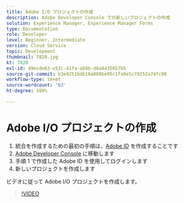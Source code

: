 ```yaml
---
title: Adobe I/O プロジェクトの作成
description: Adobe Developer Console での新しいプロジェクトの作成
solution: Experience Manager, Experience Manager Forms
type: Documentation
role: Developer
level: Beginner, Intermediate
version: Cloud Service
topic: Development
thumbnail: 7820.jpg
kt: 7820
exl-id: 49ecde63-e53c-41fa-ab9b-d6a4435657b5
source-git-commit: b3e9251bdb18a008be95c1fa9e5c79252a74fc98
workflow-type: tm+mt
source-wordcount: '63'
ht-degree: 100%

---
```


# Adobe I/O プロジェクトの作成

1. 統合を作成するための最初の手順は、[Adobe ID](https://account.adobe.com/) を作成することです
1. [Adobe Developer Console](https://console.adobe.io/home) に移動します 
1. 手順 1 で作成した Adobe ID を使用してログインします
1. 新しいプロジェクトを作成します

ビデオに従って Adobe I/O プロジェクトを作成します。

>[!VIDEO](https://video.tv.adobe.com/v/333220?quality=12&learn=on)
